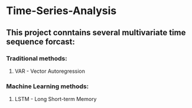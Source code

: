 # Time-Series-Analysis

## This project conntains several multivariate time sequence forcast:

### Traditional methods:
1. VAR - Vector Autoregression

### Machine Learning methods:
1. LSTM - Long Short-term Memory
